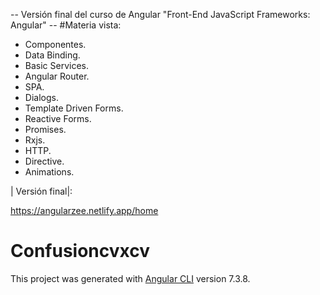  -- Versión final del curso de Angular "Front-End JavaScript Frameworks: Angular" -- #Materia vista:

- Componentes.
- Data Binding.
- Basic Services.
- Angular Router.
- SPA.
- Dialogs.
- Template Driven Forms.
- Reactive Forms.
- Promises.
- Rxjs.
- HTTP.
- Directive.
- Animations.

| Versión final|:

https://angularzee.netlify.app/home

# Confusioncvxcv

This project was generated with [Angular CLI](https://github.com/angular/angular-cli) version 7.3.8.


